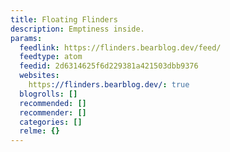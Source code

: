 ```yaml
---
title: Floating Flinders
description: Emptiness inside.
params:
  feedlink: https://flinders.bearblog.dev/feed/
  feedtype: atom
  feedid: 2d6314625f6d229381a421503dbb9376
  websites:
    https://flinders.bearblog.dev/: true
  blogrolls: []
  recommended: []
  recommender: []
  categories: []
  relme: {}
---
```

